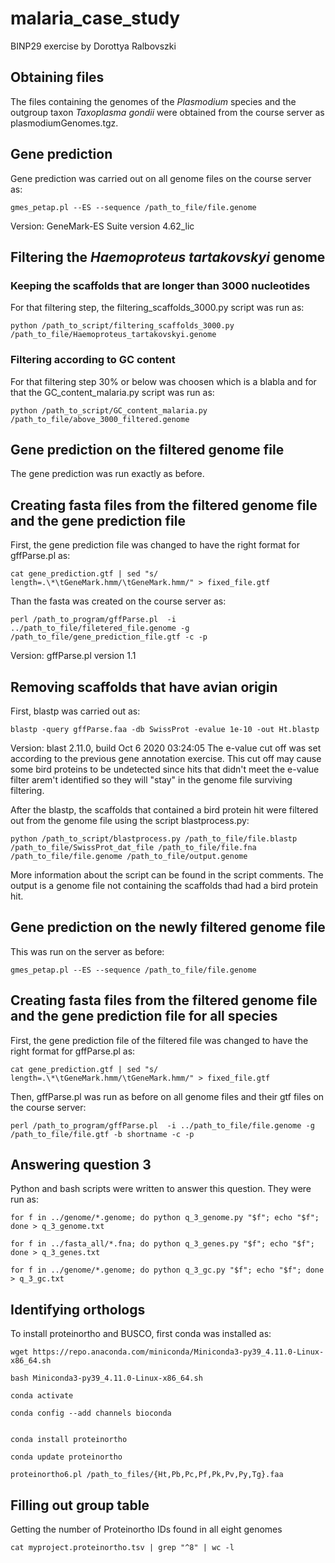 # malaria_case_study
BINP29 exercise by Dorottya Ralbovszki

## Obtaining files
The files containing the genomes of the *Plasmodium* species and the outgroup taxon *Taxoplasma gondii* were obtained from the course server as plasmodiumGenomes.tgz.

## Gene prediction
Gene prediction was carried out on all genome files on the course server as:

```shell
gmes_petap.pl --ES --sequence /path_to_file/file.genome
```

Version: GeneMark-ES Suite version 4.62_lic

## Filtering the *Haemoproteus tartakovskyi* genome
### Keeping the scaffolds that are longer than 3000 nucleotides
For that filtering step, the filtering_scaffolds_3000.py script was run as:
```shell
python /path_to_script/filtering_scaffolds_3000.py /path_to_file/Haemoproteus_tartakovskyi.genome
```
### Filtering according to GC content
For that filtering step 30% or below was choosen which is a blabla and for that the GC_content_malaria.py script was run as:
```shell
python /path_to_script/GC_content_malaria.py /path_to_file/above_3000_filtered.genome
```

## Gene prediction on the filtered genome file
The gene prediction was run exactly as before.

## Creating fasta files from the filtered genome file and the gene prediction file
First, the gene prediction file was changed to have the right format for gffParse.pl as:
```shell
cat gene_prediction.gtf | sed "s/ length=.\*\tGeneMark.hmm/\tGeneMark.hmm/" > fixed_file.gtf
```

Than the fasta was created on the course server as:
```shell
perl /path_to_program/gffParse.pl  -i ../path_to_file/filetered_file.genome -g /path_to_file/gene_prediction_file.gtf -c -p
```
Version: gffParse.pl version 1.1

## Removing scaffolds that have avian origin
First, blastp was carried out as:
```shell
blastp -query gffParse.faa -db SwissProt -evalue 1e-10 -out Ht.blastp
```
Version: blast 2.11.0, build Oct  6 2020 03:24:05
The e-value cut off was set according to the previous gene annotation exercise. This cut off may cause some bird proteins to be undetected since hits that didn't meet the e-value filter arem't identified so they will "stay" in the genome file surviving filtering.

After the blastp, the scaffolds that contained a bird protein hit were filtered out from the genome file using the script blastprocess.py:
```shell
python /path_to_script/blastprocess.py /path_to_file/file.blastp /path_to_file/SwissProt_dat_file /path_to_file/file.fna /path_to_file/file.genome /path_to_file/output.genome
```
More information about the script can be found in the script comments. The output is a genome file not containing the scaffolds thad had a bird protein hit.

## Gene prediction on the newly filtered genome file
This was run on the server as before:

```shell
gmes_petap.pl --ES --sequence /path_to_file/file.genome
```

## Creating fasta files from the filtered genome file and the gene prediction file for all species
First, the gene prediction file of the filtered file was changed to have the right format for gffParse.pl as:
```shell
cat gene_prediction.gtf | sed "s/ length=.\*\tGeneMark.hmm/\tGeneMark.hmm/" > fixed_file.gtf
```
Then, gffParse.pl was run as before on all genome files and their gtf files on the course server:
```shell
perl /path_to_program/gffParse.pl  -i ../path_to_file/file.genome -g /path_to_file/file.gtf -b shortname -c -p
```
## Answering question 3
Python and bash scripts were written to answer this question. They were run as:
```shell
for f in ../genome/*.genome; do python q_3_genome.py "$f"; echo "$f"; done > q_3_genome.txt

for f in ../fasta_all/*.fna; do python q_3_genes.py "$f"; echo "$f"; done > q_3_genes.txt

for f in ../genome/*.genome; do python q_3_gc.py "$f"; echo "$f"; done > q_3_gc.txt
```
## Identifying orthologs
To install proteinortho and BUSCO, first conda was installed as:
```shell
wget https://repo.anaconda.com/miniconda/Miniconda3-py39_4.11.0-Linux-x86_64.sh

bash Miniconda3-py39_4.11.0-Linux-x86_64.sh

conda activate

conda config --add channels bioconda


conda install proteinortho

conda update proteinortho

proteinortho6.pl /path_to_files/{Ht,Pb,Pc,Pf,Pk,Pv,Py,Tg}.faa
```
## Filling out group table
Getting the number of Proteinortho IDs found in all eight genomes
```shell
cat myproject.proteinortho.tsv | grep "^8" | wc -l
```
